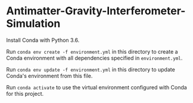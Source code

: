# Antimatter-Gravity-Interferometer-Simulation

Install Conda with Python 3.6.

Run `conda env create -f environment.yml` in this directory to create a Conda environment with all dependencies specified in `environment.yml`.

Run `conda env update -f environment.yml` in this directory to update Conda's environment from this file.

Run `conda activate` to use the virtual environment configured with Conda for this project.
